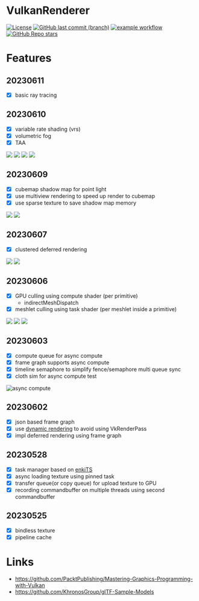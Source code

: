 # VulkanRenderer

[![License][license-img]][license-url]
[![GitHub last commit (branch)][last-commit-img]][last-commit-url]
[![example workflow][ci-img]][ci-url]
[![GitHub Repo stars][star-img]][star-url]

[license-img]: https://img.shields.io/:license-mit-blue.svg?style=flat-square&logo=opensourceinitiative
[license-url]: https://opensource.org/licenses/MIT
[last-commit-img]: https://img.shields.io/github/last-commit/CU-Production/VulkanRenderer/main?style=flat-square&logo=git
[last-commit-url]: https://github.com/CU-Production/VulkanRenderer
[ci-img]: https://img.shields.io/github/actions/workflow/status/CU-Production/VulkanRenderer/build-cpp.yml?style=flat-square&logo=github
[ci-url]: https://github.com/CU-Production/VulkanRenderer/actions
[star-img]: https://img.shields.io/github/stars/CU-Production/VulkanRenderer?logo=github&style=flat-square
[star-url]: .

# Features

## 20230611

- [x] basic ray tracing

## 20230610

- [x] variable rate shading (vrs)
- [x] volumetric fog
- [x] TAA

![](screenshots/Snipaste_2023-06-10_00-03-42.png)
![](screenshots/Snipaste_2023-06-10_19-53-16.png)
![](screenshots/Snipaste_2023-06-10_23-16-09.png)
![](screenshots/Snipaste_2023-06-10_23-16-18.png)

## 20230609

- [x] cubemap shadow map for point light
- [x] use multiview rendering to speed up render to cubemap
- [x] use sparse texture to save shadow map memory

![](screenshots/Snipaste_2023-06-09_22-19-27.png)
![](screenshots/Snipaste_2023-06-09_22-19-35.png)

## 20230607

- [x] clustered deferred rendering

![](screenshots/Snipaste_2023-06-07_23-23-35.png)
![](screenshots/Snipaste_2023-06-07_23-24-09.png)

## 20230606

- [x] GPU culling using compute shader (per primitive)
  - indirectMeshDispatch
- [x] meshlet culling using task shader (per meshlet inside a primitive)

![](screenshots/Snipaste_2023-06-06_22-58-24.png)
![](screenshots/Snipaste_2023-06-06_22-58-34.png)
![](screenshots/Snipaste_2023-06-06_22-59-18.png)

## 20230603

- [x] compute queue for async compute
- [x] frame graph supports async compute
- [x] timeline semaphore to simplify fence/semaphore multi queue sync
- [x] cloth sim for async compute test

![async compute](screenshots/Snipaste_2023-06-03_11-50-50.png)

## 20230602

- [x] json based frame graph
- [x] use [dynamic rendering](https://www.khronos.org/blog/streamlining-render-passes) to avoid using VkRenderPass
- [x] impl deferred rendering using frame graph

## 20230528
- [x] task manager based on [enkiTS](https://github.com/dougbinks/enkiTS)
- [x] async loading texture using pinned task
- [x] transfer queue(or copy queue) for upload texture to GPU
- [x] recording commandbuffer on multiple threads using second commandbuffer

## 20230525
- [x] bindless texture
- [x] pipeline cache

# Links

- https://github.com/PacktPublishing/Mastering-Graphics-Programming-with-Vulkan
- https://github.com/KhronosGroup/glTF-Sample-Models
